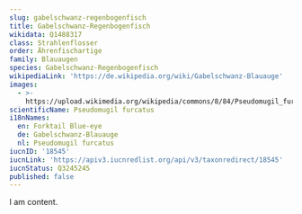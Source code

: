 ```yaml
---
slug: gabelschwanz-regenbogenfisch
title: Gabelschwanz-Regenbogenfisch
wikidata: Q1488317
class: Strahlenflosser
order: Ährenfischartige
family: Blauaugen
species: Gabelschwanz-Regenbogenfisch
wikipediaLink: 'https://de.wikipedia.org/wiki/Gabelschwanz-Blauauge'
images:
  - >-
    https://upload.wikimedia.org/wikipedia/commons/8/84/Pseudomugil_furcatus_m_Aquarium_DG.jpg
scientificName: Pseudomugil furcatus
i18nNames:
  en: Forktail Blue-eye
  de: Gabelschwanz-Blauauge
  nl: Pseudomugil furcatus
iucnID: '18545'
iucnLink: 'https://apiv3.iucnredlist.org/api/v3/taxonredirect/18545'
iucnStatus: Q3245245
published: false
---
```


I am content.

